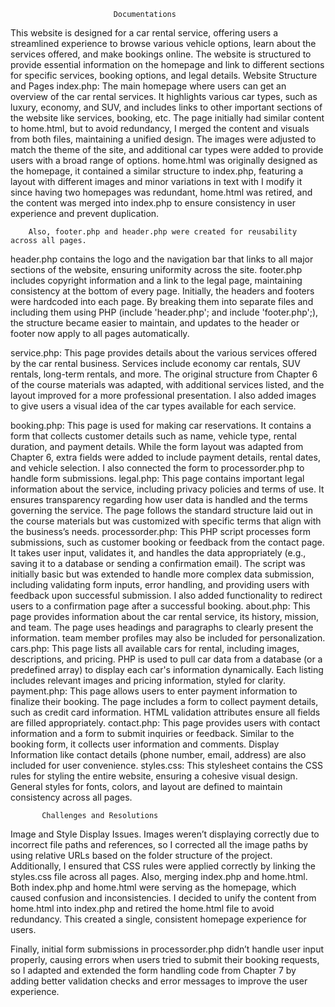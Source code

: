                            Documentations
This website is designed for a car rental service, offering users a streamlined experience to browse various vehicle options, learn about the services offered, and make bookings online. The website is structured to provide essential information on the homepage and link to different sections for specific services, booking options, and legal details.
                        Website Structure and Pages
index.php: The main homepage where users can get an overview of the car rental services. It highlights various car types, such as luxury, economy, and SUV, and includes links to other important sections of the website like services, booking, etc. The page initially had similar content to home.html, but to avoid redundancy, I merged the content and visuals from both files, maintaining a unified design. The images were adjusted to match the theme of the site, and additional car types were added to provide users with a broad range of options.
home.html was originally designed as the homepage, it contained a similar structure to index.php, featuring a layout with different images and minor variations in text with I modify it
 since having two homepages was redundant, home.html was retired, and the content was merged into index.php to ensure consistency in user experience and prevent duplication.

        Also, footer.php and header.php were created for reusability across all pages.
 header.php contains the logo and the navigation bar that links to all major sections of the website, ensuring uniformity across the site. footer.php includes copyright information and a link to the legal page, maintaining consistency at the bottom of every page. Initially, the headers and footers were hardcoded into each page. By breaking them into separate files and including them using PHP (include 'header.php'; and include 'footer.php';), the structure became easier to maintain, and updates to the header or footer now apply to all pages automatically.

service.php: This page provides details about the various services offered by the car rental business. Services include economy car rentals, SUV rentals, long-term rentals, and more. The original structure from Chapter 6 of the course materials was adapted, with additional services listed, and the layout improved for a more professional presentation. I also added images to give users a visual idea of the car types available for each service.

booking.php: This page is used for making car reservations. It contains a form that collects customer details such as name, vehicle type, rental duration, and payment details. While the form layout was adapted from Chapter 6, extra fields were added to include payment details, rental dates, and vehicle selection. I also connected the form to processorder.php to handle form submissions.
legal.php: This page contains important legal information about the service, including privacy policies and terms of use. It ensures transparency regarding how user data is handled and the terms governing the service. The page follows the standard structure laid out in the course materials but was customized with specific terms that align with the business’s needs.
processorder.php: This PHP script processes form submissions, such as customer booking or feedback from the contact page. It takes user input, validates it, and handles the data appropriately (e.g., saving it to a database or sending a confirmation email). The script was initially basic but was extended to handle more complex data submission, including validating form inputs, error handling, and providing users with feedback upon successful submission. I also added functionality to redirect users to a confirmation page after a successful booking.
about.php:  This page provides information about the car rental service, its history, mission, and team. The page uses headings and paragraphs to clearly present the information. team member profiles may also be included for personalization.
 cars.php: This page lists all available cars for rental, including images, descriptions, and pricing. PHP is used to pull car data from a database (or a predefined array) to display each car's information dynamically. Each listing includes relevant images and pricing information, styled for clarity.
payment.php: This page allows users to enter payment information to finalize their booking. The page includes a form to collect payment details, such as credit card information. HTML validation attributes ensure all fields are filled appropriately.
contact.php: This page provides users with contact information and a form to submit inquiries or feedback. Similar to the booking form, it collects user information and comments. Display Information like contact details (phone number, email, address) are also included for user convenience.
styles.css: This stylesheet contains the CSS rules for styling the entire website, ensuring a cohesive visual design. General styles for fonts, colors, and layout are defined to maintain consistency across all pages.

           Challenges and Resolutions
 Image and Style Display Issues. Images weren’t displaying correctly due to incorrect file paths and references, so I corrected all the image paths by using relative URLs based on the folder structure of the project. Additionally, I ensured that CSS rules were applied correctly by linking the styles.css file across all pages. Also, merging index.php and home.html. Both index.php and home.html were serving as the homepage, which caused confusion and inconsistencies. I decided to unify the content from home.html into index.php and retired the home.html file to avoid redundancy. This created a single, consistent homepage experience for users.

Finally, initial form submissions in processorder.php didn’t handle user input properly, causing errors when users tried to submit their booking requests, so I adapted and extended the form handling code from Chapter 7 by adding better validation checks and error messages to improve the user experience.

